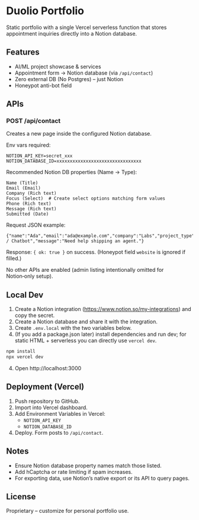 # Duolio Portfolio

Static portfolio with a single Vercel serverless function that stores appointment inquiries directly into a Notion database.

## Features
- AI/ML project showcase & services
- Appointment form → Notion database (via `/api/contact`)
- Zero external DB (No Postgres) – just Notion
- Honeypot anti-bot field

## APIs
### POST /api/contact
Creates a new page inside the configured Notion database.

Env vars required:
```
NOTION_API_KEY=secret_xxx
NOTION_DATABASE_ID=xxxxxxxxxxxxxxxxxxxxxxxxxxxxxxxx
```
Recommended Notion DB properties (Name → Type):
```
Name (Title)
Email (Email)
Company (Rich text)
Focus (Select)  # Create select options matching form values
Phone (Rich text)
Message (Rich text)
Submitted (Date)
```
Request JSON example:
```
{"name":"Ada","email":"ada@example.com","company":"Labs","project_type":"LLM / Chatbot","message":"Need help shipping an agent."}
```
Response: `{ ok: true }` on success. (Honeypot field `website` is ignored if filled.)

No other APIs are enabled (admin listing intentionally omitted for Notion‑only setup).

## Local Dev
1. Create a Notion integration (https://www.notion.so/my-integrations) and copy the secret.
2. Create a Notion database and share it with the integration.
3. Create `.env.local` with the two variables below.
4. (If you add a package.json later) install dependencies and run dev; for static HTML + serverless you can directly use `vercel dev`.
```powershell
npm install
npx vercel dev
```
4. Open http://localhost:3000

## Deployment (Vercel)
1. Push repository to GitHub.
2. Import into Vercel dashboard.
3. Add Environment Variables in Vercel:
   - `NOTION_API_KEY`
   - `NOTION_DATABASE_ID`
4. Deploy. Form posts to `/api/contact`.

## Notes
- Ensure Notion database property names match those listed.
- Add hCaptcha or rate limiting if spam increases.
- For exporting data, use Notion’s native export or its API to query pages.

## License
Proprietary – customize for personal portfolio use.